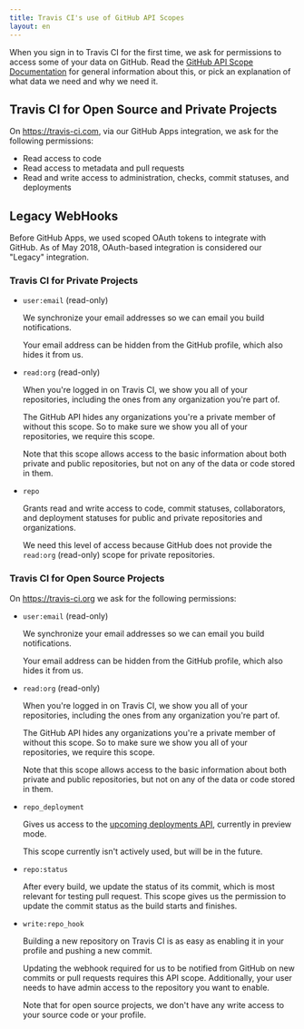 ```yaml
---
title: Travis CI's use of GitHub API Scopes
layout: en
---
```


When you sign in to Travis CI for the first time, we ask for permissions to access
some of your data on GitHub. Read the [GitHub API Scope Documentation](https://developer.github.com/v3/oauth/#scopes)
 for general information about this, or pick an explanation of what data we need and why we need it.

## Travis CI for Open Source and Private Projects

On <https://travis-ci.com>, via our GitHub Apps integration, we ask for the following permissions:

- Read access to code
- Read access to metadata and pull requests
- Read and write access to administration, checks, commit statuses, and deployments

## Legacy WebHooks

Before GitHub Apps, we used scoped OAuth tokens to integrate with GitHub. As of May 2018, OAuth-based integration is considered our "Legacy" integration.

### Travis CI for Private Projects

- `user:email` (read-only)

    We synchronize your email addresses so we can email you build
    notifications.

    Your email address can be hidden from the GitHub profile, which also hides it from us.

- `read:org` (read-only)

    When you're logged in on Travis CI, we show you all of your repositories,
    including the ones from any organization you're part of.

    The GitHub API hides any organizations you're a private member of without
    this scope. So to make sure we show you all of your repositories, we require
    this scope.

    Note that this scope allows access to the basic information about both private
    and public repositories, but not on any of the data or code stored in them.

- `repo`

    Grants read and write access to code, commit statuses, collaborators, and
    deployment statuses for public and private repositories and organizations.

    We need this level of access because GitHub does not provide the `read:org` (read-only) scope for private repositories.

### Travis CI for Open Source Projects

On <https://travis-ci.org> we ask for the following permissions:

- `user:email` (read-only)

    We synchronize your email addresses so we can email you build
      notifications.

    Your email address can be hidden from the GitHub profile, which also hides it from us.

- `read:org` (read-only)

    When you're logged in on Travis CI, we show you all of your repositories,
    including the ones from any organization you're part of.

    The GitHub API hides any organizations you're a private member of without
    this scope. So to make sure we show you all of your repositories, we require
    this scope.

    Note that this scope allows access to the basic information about both private
    and public repositories, but not on any of the data or code stored in them.

- `repo_deployment`

    Gives us access to the [upcoming deployments
    API](http://developer.github.com/v3/repos/deployments/), currently in preview mode.

    This scope currently isn't actively used, but will be in the future.

- `repo:status`

    After every build, we update the status of its commit, which is most
    relevant for testing pull request. This scope gives us the permission to
    update the commit status as the build starts and finishes.

- `write:repo_hook`

    Building a new repository on Travis CI is as easy as enabling it in your
    profile and pushing a new commit.

    Updating the webhook required for us to be notified from GitHub on new
    commits or pull requests requires this API scope. Additionally, your user
    needs to have admin access to the repository you want to enable.

  Note that for open source projects, we don't have any write access to your source
  code or your profile.
